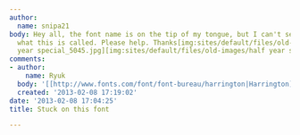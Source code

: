 ```yaml
---
author:
  name: snipa21
body: Hey all, the font name is on the tip of my tongue, but I can't seem to remember
  what this is called. Please help. Thanks[img:sites/default/files/old-images/half
  year special_5045.jpg][img:sites/default/files/old-images/half year special_4440.jpg]
comments:
- author:
    name: Ryuk
  body: '[[http://www.fonts.com/font/font-bureau/harrington|Harrington]] or [[http://www.myfonts.com/fonts/scriptorium/rossetti/|Rossetti]]'
  created: '2013-02-08 17:19:02'
date: '2013-02-08 17:04:25'
title: Stuck on this font

---
```

